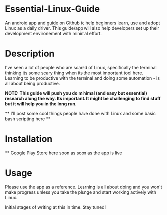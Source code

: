 # Essential-Linux-Guide
An android app and guide on Github to help beginners learn, use and adopt Linux as a daily driver. This guide/app will also help developers set up their development environement with minimal effort.

# Description
I've seen a lot of people who are scared of Linux, specifically the terminal thinking its some scary thing when its the most important tool here. Learning to be productive with the terminal and doing some automation - is all about being productive.

**NOTE: This guide will push you do minimal (and easy but essential) research along the way. Its important. It might be challenging to find stuff but it will help you in the long run.**

** I'll post some cool things people have done with Linux and some basic bash scripting here **

# Installation 

** Google Play Store here soon as soon as the app is live

# Usage
Please use the app as a reference. Learning is all about doing and you won't make progress unless you take the plunge and start working actively with Linux.



Initial stages of writing at this in time. Stay tuned!
